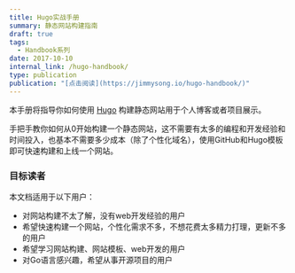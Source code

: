 ```yaml
---
title: Hugo实战手册
summary: 静态网站构建指南
draft: true
tags:
  - Handbook系列
date: 2017-10-10
internal_link: /hugo-handbook/
type: publication
publication: "[点击阅读](https://jimmysong.io/hugo-handbook/)"
---
```


本手册将指导你如何使用 [Hugo](https://gohugo.io/) 构建静态网站用于个人博客或者项目展示。

手把手教你如何从0开始构建一个静态网站，这不需要有太多的编程和开发经验和时间投入，也基本不需要多少成本（除了个性化域名），使用GitHub和Hugo模板即可快速构建和上线一个网站。

### 目标读者

本文档适用于以下用户：

- 对网站构建不太了解，没有web开发经验的用户
- 希望快速构建一个网站，个性化需求不多，不想花费太多精力打理，更新不多的用户
- 希望学习网站构建、网站模板、web开发的用户
- 对Go语言感兴趣，希望从事开源项目的用户

